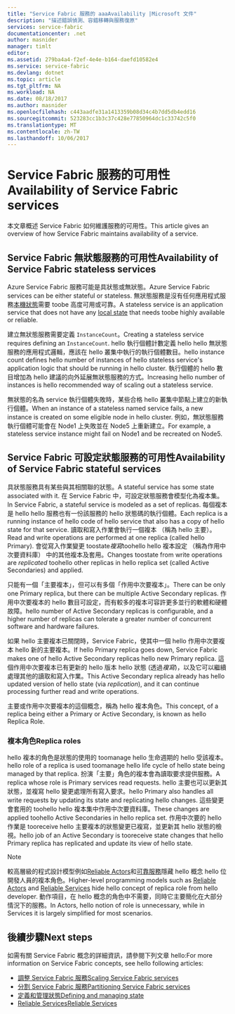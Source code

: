 ```yaml
---
title: "Service Fabric 服務的 aaaAvailability |Microsoft 文件"
description: "描述錯誤偵測、容錯移轉與服務復原"
services: service-fabric
documentationcenter: .net
author: masnider
manager: timlt
editor: 
ms.assetid: 279ba4a4-f2ef-4e4e-b164-daefd10582e4
ms.service: service-fabric
ms.devlang: dotnet
ms.topic: article
ms.tgt_pltfrm: NA
ms.workload: NA
ms.date: 08/18/2017
ms.author: masnider
ms.openlocfilehash: c443aadfe31a1413359b08d34c4b7dd5db4edd16
ms.sourcegitcommit: 523283cc1b3c37c428e77850964dc1c33742c5f0
ms.translationtype: MT
ms.contentlocale: zh-TW
ms.lasthandoff: 10/06/2017
---
```

# <a name="availability-of-service-fabric-services"></a><span data-ttu-id="95941-103">Service Fabric 服務的可用性</span><span class="sxs-lookup"><span data-stu-id="95941-103">Availability of Service Fabric services</span></span>
<span data-ttu-id="95941-104">本文章概述 Service Fabric 如何維護服務的可用性。</span><span class="sxs-lookup"><span data-stu-id="95941-104">This article gives an overview of how Service Fabric maintains availability of a service.</span></span>

## <a name="availability-of-service-fabric-stateless-services"></a><span data-ttu-id="95941-105">Service Fabric 無狀態服務的可用性</span><span class="sxs-lookup"><span data-stu-id="95941-105">Availability of Service Fabric stateless services</span></span>
<span data-ttu-id="95941-106">Azure Service Fabric 服務可能是具狀態或無狀態。</span><span class="sxs-lookup"><span data-stu-id="95941-106">Azure Service Fabric services can be either stateful or stateless.</span></span> <span data-ttu-id="95941-107">無狀態服務是沒有任何應用程式服務[本機狀態](service-fabric-concepts-state.md)需要 toobe 高度可用或可靠。</span><span class="sxs-lookup"><span data-stu-id="95941-107">A stateless service is an application service that does not have any [local state](service-fabric-concepts-state.md) that needs toobe highly available or reliable.</span></span>

<span data-ttu-id="95941-108">建立無狀態服務需要定義 `InstanceCount`。</span><span class="sxs-lookup"><span data-stu-id="95941-108">Creating a stateless service requires defining an `InstanceCount`.</span></span> <span data-ttu-id="95941-109">hello 執行個體計數定義 hello hello 無狀態服務的應用程式邏輯，應該在 hello 叢集中執行的執行個體數目。</span><span class="sxs-lookup"><span data-stu-id="95941-109">hello instance count defines hello number of instances of hello stateless service's application logic that should be running in hello cluster.</span></span> <span data-ttu-id="95941-110">執行個體的 hello 數目增加為 hello 建議的向外延展無狀態服務的方式。</span><span class="sxs-lookup"><span data-stu-id="95941-110">Increasing hello number of instances is hello recommended way of scaling out a stateless service.</span></span>

<span data-ttu-id="95941-111">無狀態的名為 service 執行個體失敗時，某些合格 hello 叢集中節點上建立的新執行個體。</span><span class="sxs-lookup"><span data-stu-id="95941-111">When an instance of a stateless named service fails, a new instance is created on some eligible node in hello cluster.</span></span> <span data-ttu-id="95941-112">例如，無狀態服務執行個體可能會在 Node1 上失敗並在 Node5 上重新建立。</span><span class="sxs-lookup"><span data-stu-id="95941-112">For example, a stateless service instance might fail on Node1 and be recreated on Node5.</span></span>

## <a name="availability-of-service-fabric-stateful-services"></a><span data-ttu-id="95941-113">Service Fabric 可設定狀態服務的可用性</span><span class="sxs-lookup"><span data-stu-id="95941-113">Availability of Service Fabric stateful services</span></span>
<span data-ttu-id="95941-114">具狀態服務具有某些與其相關聯的狀態。</span><span class="sxs-lookup"><span data-stu-id="95941-114">A stateful service has some state associated with it.</span></span> <span data-ttu-id="95941-115">在 Service Fabric 中，可設定狀態服務會模型化為複本集。</span><span class="sxs-lookup"><span data-stu-id="95941-115">In Service Fabric, a stateful service is modeled as a set of replicas.</span></span> <span data-ttu-id="95941-116">每個複本是 hello hello 服務也有一份該服務的 hello 狀態碼的執行個體。</span><span class="sxs-lookup"><span data-stu-id="95941-116">Each replica is a running instance of hello code of hello service that also has a copy of hello state for that service.</span></span> <span data-ttu-id="95941-117">讀取和寫入作業會執行一個複本 （稱為 hello 主要）。</span><span class="sxs-lookup"><span data-stu-id="95941-117">Read and write operations are performed at one replica (called hello Primary).</span></span> <span data-ttu-id="95941-118">會從寫入作業變更 toostate*複寫*toohello hello 複本設定 （稱為作用中次要資料庫） 中的其他複本及套用。</span><span class="sxs-lookup"><span data-stu-id="95941-118">Changes toostate from write operations are *replicated* toohello other replicas in hello replica set (called Active Secondaries) and applied.</span></span> 

<span data-ttu-id="95941-119">只能有一個「主要複本」，但可以有多個「作用中次要複本」。</span><span class="sxs-lookup"><span data-stu-id="95941-119">There can be only one Primary replica, but there can be multiple Active Secondary replicas.</span></span> <span data-ttu-id="95941-120">作用中次要複本的 hello 數目可設定，而有較多的複本可容許更多並行的軟體和硬體故障。</span><span class="sxs-lookup"><span data-stu-id="95941-120">hello number of Active Secondary replicas is configurable, and a higher number of replicas can tolerate a greater number of concurrent software and hardware failures.</span></span>

<span data-ttu-id="95941-121">如果 hello 主要複本已關閉時，Service Fabric，使其中一個 hello 作用中次要複本 hello 新的主要複本。</span><span class="sxs-lookup"><span data-stu-id="95941-121">If hello Primary replica goes down, Service Fabric makes one of hello Active Secondary replicas hello new Primary replica.</span></span> <span data-ttu-id="95941-122">這個作用中次要複本已有更新的 hello 版本 hello 狀態 (透過*複寫*)，以及它可以繼續處理其他的讀取和寫入作業。</span><span class="sxs-lookup"><span data-stu-id="95941-122">This Active Secondary replica already has hello updated version of hello state (via *replication*), and it can continue processing further read and write operations.</span></span>

<span data-ttu-id="95941-123">主要或作用中次要複本的這個概念，稱為 hello 複本角色。</span><span class="sxs-lookup"><span data-stu-id="95941-123">This concept, of a replica being either a Primary or Active Secondary, is known as hello Replica Role.</span></span>

### <a name="replica-roles"></a><span data-ttu-id="95941-124">複本角色</span><span class="sxs-lookup"><span data-stu-id="95941-124">Replica roles</span></span>
<span data-ttu-id="95941-125">hello 複本的角色是狀態的使用的 toomanage hello 生命週期的 hello 受該複本。</span><span class="sxs-lookup"><span data-stu-id="95941-125">hello role of a replica is used toomanage hello life cycle of hello state being managed by that replica.</span></span> <span data-ttu-id="95941-126">扮演「主要」角色的複本會為讀取要求提供服務。</span><span class="sxs-lookup"><span data-stu-id="95941-126">A replica whose role is Primary services read requests.</span></span> <span data-ttu-id="95941-127">hello 主要也可以更新其狀態，並複寫 hello 變更處理所有寫入要求。</span><span class="sxs-lookup"><span data-stu-id="95941-127">hello Primary also handles all write requests by updating its state and replicating hello changes.</span></span> <span data-ttu-id="95941-128">這些變更會套用的 toohello hello 複本集中作用中次要資料庫。</span><span class="sxs-lookup"><span data-stu-id="95941-128">These changes are applied toohello Active Secondaries in hello replica set.</span></span> <span data-ttu-id="95941-129">作用中次要的 hello 作業是 tooreceive hello 主要複本的狀態變更已複寫，並更新其 hello 狀態的檢視。</span><span class="sxs-lookup"><span data-stu-id="95941-129">hello job of an Active Secondary is tooreceive state changes that hello Primary replica has replicated and update its view of hello state.</span></span>

> [!NOTE]
> <span data-ttu-id="95941-130">較高層級的程式設計模型例如[Reliable Actors](service-fabric-reliable-actors-introduction.md)和[可靠服務](service-fabric-reliable-services-introduction.md)隱藏 hello 概念 hello 位開發人員的複本角色。</span><span class="sxs-lookup"><span data-stu-id="95941-130">Higher-level programming models such as [Reliable Actors](service-fabric-reliable-actors-introduction.md) and [Reliable Services](service-fabric-reliable-services-introduction.md) hide hello concept of replica role from hello developer.</span></span> <span data-ttu-id="95941-131">動作項目，在 hello 概念的角色中不需要，同時它主要簡化在大部分情況下的服務。</span><span class="sxs-lookup"><span data-stu-id="95941-131">In Actors, hello notion of role is unnecessary, while in Services it is largely simplified for most scenarios.</span></span>
>

## <a name="next-steps"></a><span data-ttu-id="95941-132">後續步驟</span><span class="sxs-lookup"><span data-stu-id="95941-132">Next steps</span></span>
<span data-ttu-id="95941-133">如需有關 Service Fabric 概念的詳細資訊，請參閱下列文章 hello:</span><span class="sxs-lookup"><span data-stu-id="95941-133">For more information on Service Fabric concepts, see hello following articles:</span></span>

- [<span data-ttu-id="95941-134">調整 Service Fabric 服務</span><span class="sxs-lookup"><span data-stu-id="95941-134">Scaling Service Fabric services</span></span>](service-fabric-concepts-scalability.md)
- [<span data-ttu-id="95941-135">分割 Service Fabric 服務</span><span class="sxs-lookup"><span data-stu-id="95941-135">Partitioning Service Fabric services</span></span>](service-fabric-concepts-partitioning.md)
- [<span data-ttu-id="95941-136">定義和管理狀態</span><span class="sxs-lookup"><span data-stu-id="95941-136">Defining and managing state</span></span>](service-fabric-concepts-state.md)
- [<span data-ttu-id="95941-137">Reliable Services</span><span class="sxs-lookup"><span data-stu-id="95941-137">Reliable Services</span></span>](service-fabric-reliable-services-introduction.md)
